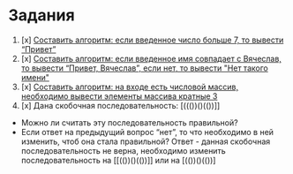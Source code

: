 # Задания


1. [x] [Составить алгоритм: если введенное число больше 7, то вывести “Привет”](https://github.com/DMITRI4IVANOV/IvanodDmitryTest/blob/main/src/main/java/Hello.java)
2. [x] [Составить алгоритм: если введенное имя совпадает с Вячеслав, то вывести “Привет, Вячеслав”, если нет, то вывести "Нет такого имени"](https://github.com/DMITRI4IVANOV/IvanodDmitryTest/blob/main/src/main/java/Name.java)
3. [x] [Составить алгоритм: на входе есть числовой массив, необходимо вывести элементы массива кратные 3 ](https://github.com/DMITRI4IVANOV/IvanodDmitryTest/blob/main/src/main/java/Array.java)
4. [x] Дана скобочная последовательность: [((())()(())]]
- Можно ли считать эту последовательность правильной?
- Если ответ на предыдущий вопрос “нет”, то что необходимо в ней изменить, чтоб она стала правильной?
  Ответ - данная скобочная последовательность не верна, необходимо изменить последовательность на [[(())()(())]] или на [(())()(())] 
